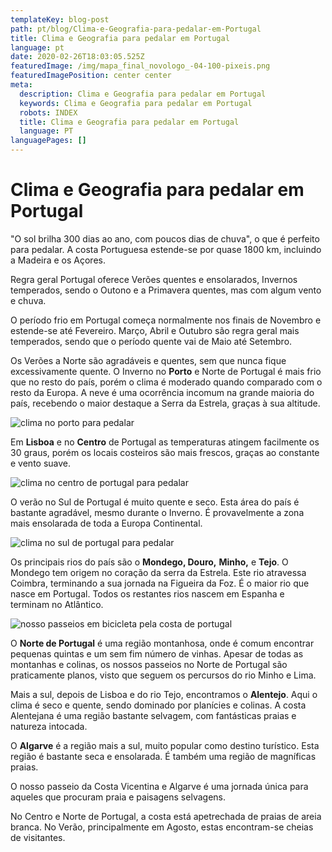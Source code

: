 ```yaml
---
templateKey: blog-post
path: pt/blog/Clima-e-Geografia-para-pedalar-em-Portugal
title: Clima e Geografia para pedalar em Portugal
language: pt
date: 2020-02-26T18:03:05.525Z
featuredImage: /img/mapa_final_novologo_-04-100-pixeis.png
featuredImagePosition: center center
meta:
  description: Clima e Geografia para pedalar em Portugal
  keywords: Clima e Geografia para pedalar em Portugal
  robots: INDEX
  title: Clima e Geografia para pedalar em Portugal
  language: PT
languagePages: []
---
```

# Clima e Geografia para pedalar em Portugal

"O sol brilha 300 dias ao ano, com poucos dias de chuva", o que é perfeito para pedalar. A costa Portuguesa estende-se por quase 1800 km, incluindo a Madeira e os Açores.

Regra geral Portugal oferece Verões quentes e ensolarados, Invernos temperados, sendo o Outono e a Primavera quentes, mas com algum vento e chuva.

O período frio em Portugal começa normalmente nos finais de Novembro e estende-se até Fevereiro. Março, Abril e Outubro são regra geral mais temperados, sendo que o período quente vai de Maio até Setembro.

Os Verões a Norte são agradáveis e quentes, sem que nunca fique excessivamente quente. O Inverno no **Porto** e Norte de Portugal é mais frio que no resto do país, porém o clima é moderado quando comparado com o resto da Europa. A neve é uma ocorrência incomum na grande maioria do país, recebendo o maior destaque a Serra da Estrela, graças à sua altitude.

![clima no porto para pedalar](/img/average-temperature-portugal-porto.png "clima no porto para pedalar")

Em **Lisboa** e no **Centro** de Portugal as temperaturas atingem facilmente os 30 graus, porém os locais costeiros são mais frescos, graças ao constante e vento suave.

![clima no centro de portugal para pedalar](/img/average-temperature-portugal-lisbon.png "clima no centro de portugal para pedalar")

O verão no Sul de Portugal é muito quente e seco. Esta área do país é bastante agradável, mesmo durante o Inverno. É provavelmente a zona mais ensolarada de toda a Europa Continental.

![clima no sul de portugal para pedalar](/img/average-temperature-portugal-vila-nova-de-milfontes.png "clima no sul de portugal para pedalar")

Os principais rios do país são o **Mondego, Douro,** **Minho,** e **Tejo**. O Mondego tem origem no coração da serra da Estrela. Este rio atravessa Coimbra, terminando a sua jornada na Figueira da Foz. É o maior rio que nasce em Portugal. Todos os restantes rios nascem em Espanha e terminam no Atlântico.

![nosso passeios em bicicleta pela costa de portugal](/img/mapa_final_novologo_-04-100-pixeis.png "nosso passeios em bicicleta pela costa de portugal")

O **Norte de Portugal** é uma região montanhosa, onde é comum encontrar pequenas quintas e um sem fim número de vinhas. Apesar de todas as montanhas e colinas, os nossos passeios no Norte de Portugal são praticamente planos, visto que seguem os percursos do rio Minho e Lima.

Mais a sul, depois de Lisboa e do rio Tejo, encontramos o **Alentejo**. Aqui o clima é seco e quente, sendo dominado por planícies e colinas. A costa Alentejana é uma região bastante selvagem, com fantásticas praias e natureza intocada.

O **Algarve** é a região mais a sul, muito popular como destino turístico. Esta região é bastante seca e ensolarada. É também uma região de magníficas praias.

O nosso passeio da Costa Vicentina e Algarve é uma jornada única para aqueles que procuram praia e paisagens selvagens.

No Centro e Norte de Portugal, a costa está apetrechada de praias de areia branca. No Verão, principalmente em Agosto, estas encontram-se cheias de visitantes.
